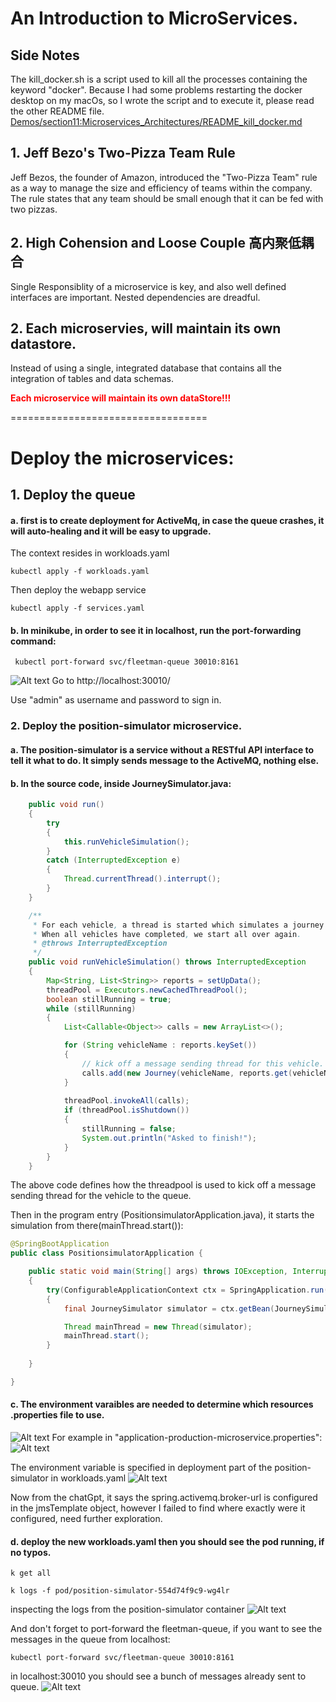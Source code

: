 
# An Introduction to MicroServices.

## Side Notes

The kill_docker.sh is a script used to kill all the processes containing the keyword "docker".
Because I had some problems restarting the docker desktop on my macOs, so I wrote the script and to execute it, please read the other README file.
[Demos/section11:Microservices_Architectures/README_kill_docker.md](README_kill_docker.md)


## 1. Jeff Bezo's Two-Pizza Team Rule

Jeff Bezos, the founder of Amazon, introduced the "Two-Pizza Team" rule as a way to manage the size and efficiency of teams within the company. The rule states that any team should be small enough that it can be fed with two pizzas.

## 2. High Cohension and Loose Couple 高内聚低耦合

Single Responsiblity of a microservice is key, and also well defined interfaces are important. Nested dependencies are dreadful.

## 2. Each microservies, will maintain its own datastore.

Instead of using a single, integrated database that contains all the integration of tables and data schemas.

<span style="color:red"> **Each microservice will maintain its own dataStore!!!** <span>

==================================

# Deploy the microservices:

## 1. Deploy the queue

 #### a. first is to create deployment for ActiveMq, in case the queue crashes, it will auto-healing and it will be easy to upgrade.

The context resides in workloads.yaml

```
kubectl apply -f workloads.yaml
```

Then deploy the webapp service
```
kubectl apply -f services.yaml
```

#### b. In minikube, in order to see it in localhost, run the port-forwarding command:

```
 kubectl port-forward svc/fleetman-queue 30010:8161 
```
![Alt text](image.png)
Go to http://localhost:30010/

Use "admin" as username and password to sign in.

### 2. Deploy the position-simulator microservice.

#### a. The position-simulator is a service without a RESTful API interface to tell it what to do. It simply sends message to the ActiveMQ, nothing else.


#### b. In the source code, inside JourneySimulator.java:


```java
	public void run() 
	{
		try 
		{
			this.runVehicleSimulation();
		} 
		catch (InterruptedException e) 
		{
			Thread.currentThread().interrupt();
		}
	}

	/**
	 * For each vehicle, a thread is started which simulates a journey for that vehicle. 
	 * When all vehicles have completed, we start all over again. 
	 * @throws InterruptedException 
	 */
	public void runVehicleSimulation() throws InterruptedException 
	{
		Map<String, List<String>> reports = setUpData();
		threadPool = Executors.newCachedThreadPool();		
		boolean stillRunning = true;
		while (stillRunning)
		{
			List<Callable<Object>> calls = new ArrayList<>();

			for (String vehicleName : reports.keySet())
			{
				// kick off a message sending thread for this vehicle.
				calls.add(new Journey(vehicleName, reports.get(vehicleName), template, queueName));
			}
			
			threadPool.invokeAll(calls);
			if (threadPool.isShutdown())
			{
				stillRunning = false;
				System.out.println("Asked to finish!");
			}
		}
	}
```

The above code defines how the threadpool is used to kick off a message sending thread for the vehicle to the queue.

Then in the program entry (PositionsimulatorApplication.java), it starts the simulation from there(mainThread.start()):
```java
@SpringBootApplication
public class PositionsimulatorApplication {

	public static void main(String[] args) throws IOException, InterruptedException 
	{
		try(ConfigurableApplicationContext ctx = SpringApplication.run(PositionsimulatorApplication.class))
		{
			final JourneySimulator simulator = ctx.getBean(JourneySimulator.class);

			Thread mainThread = new Thread(simulator);
			mainThread.start();
		}
		
	}

}
```

#### c. The environment varaibles are needed to determine which resources .properties file to use.
![Alt text](image-1.png)
For example in "application-production-microservice.properties":
![Alt text](image-2.png)

The environment variable is specified in deployment part of the position-simulator in workloads.yaml
![Alt text](image-3.png)

Now from the chatGpt, it says the spring.activemq.broker-url is configured in the jmsTemplate object, however I failed to find where exactly were it configured, need further exploration.

#### d. deploy the new workloads.yaml then you should see the pod running, if no typos.
```
k get all
```

```
k logs -f pod/position-simulator-554d74f9c9-wg4lr  
```

inspecting the logs from the position-simulator container
![Alt text](image-4.png)

And don't forget to port-forward the fleetman-queue, if you want to see the messages in the queue from localhost:

```
kubectl port-forward svc/fleetman-queue 30010:8161 
```
in localhost:30010 you should see a bunch of messages already sent to queue.
![Alt text](image-5.png)